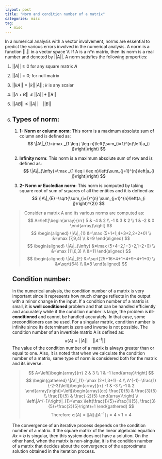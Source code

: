 ```yaml
---
layout: post
title: "Norm and condition number of a matrix"
categories: misc
tag: 
  - misc
---
```




In a numerical analysis with a vector involvement, norms are essential to predict the various errors involved in the numerical analysis. A norm is a function ||.|| in a vector space V. If A is a n*n matrix, then its norm is a real number and denoted by ||A||. A norm satisfies the following properties:

1. $||A|| \geq 0$ for any square matrix $A$
2. $||A||=0$; for null matrix
3. $||kA||=|k| ||A||$; $k$ is any scalar
4. $||A+B|| \leq||A||+||B||$
5. $||AB|| \leq||A|| \quad||B||$

1. ## Types of norm:

   1. **1- Norm or column norm:** This norm is a maximum absolute sum of column and is defined as:
      $$
      \|A\|_{1}=\max _{1 \leq j \leq n}\left(\sum_{i=1}^{n}\left|a_{i j}\right|\right)
      $$

   2. **Infinity norm:** This norm is a maximum absolute sum of row and is defined as:
      $$
      \|A\|_{\infty}=\max _{1 \leq i \leq n}\left(\sum_{j=1}^{n}\left|a_{i j}\right|\right)
      $$

   3. **2- Norm or Eucledian norm:** This norm is computed by taking square root of sum of squares of all the entities and it is defined as:
      $$
      \|A\|_{E}=\sqrt{\sum_{i=1}^{n} \sum_{j=1}^{n}\left(a_{i j}\right)^{2}}
      $$

   

   > Consider a matrix A and its various norms are computed as:
   > $$
   > A=\left[\begin{array}{rrr}
   > 5 & -4 & 2 \\
   > -1 & 3 & 2 \\
   > 1 & -2 & 0
   > \end{array}\right]
   > $$
   > $$
   > \begin{aligned}
   > \|A\|_{1} &=\max (5+1+1,4+3+2,2+2+0) \\
   > &=\max (7,9,4) \\
   > &=9
   > \end{aligned}
   > $$
   > $$
   > \begin{aligned}
   > \|A\|_{\infty} &=\max (5+4+2,1+3+2,1+2+0) \\
   > &=\max (11,6,3) \\
   > &=11
   > \end{aligned}
   > $$
   > $$
   > \begin{aligned}
   > \|A\|_{E} &=\sqrt{25+16+4+1+4+9+4+1+0} \\
   > &=\sqrt{64} \\
   > &=8
   > \end{aligned}
   > $$

   ## **Condition number:**

    In the numerical analysis, the condition number of a matrix is very important since it represents how much change reflects in the output with a minor change in the input. If a condition number of a matrix is small, it is **well conditioned** problem and that can be handled efficiently and accurately while if the condition number is large, the problem is **ill-conditioned** and cannot be handled accurately. In that case, some preconditioners can be used. For a singular matrix, condition number is infinite since its determinant is zero and inverse is not possible. The condition number of an invertible matrix A is defined as:
   $$
   \kappa(A)=||A|| \quad\left||A^{-1}\right||
   $$
   The value of the condition number of a matrix is always greater than or equal to one. Also, it is noted that when we calculate the condition number of a matrix, same type of norm is considered both for the matrix and its inverse.

   > $$
   > A=\left[\begin{array}{rr}
   > 2 & 3 \\
   > 1 & -1
   > \end{array}\right]
   > $$$$
   > \begin{gathered}
   > \|A\|_{1}=\max (2+1,3+1)=4 \\
   > A^{-1}=\frac{1}{-2-3}\left[\begin{array}{rr}
   > -1 & -3 \\
   > -1 & 2
   > \end{array}\right]=\left[\begin{array}{cc}
   > \frac{1}{5} & \frac{3}{5} \\
   > \frac{1}{5} & \frac{-2}{5}
   > \end{array}\right] \\
   > \left\|A^{-1}\right\|_{1}=\max \left(\frac{1}{5}+\frac{1}{5}, \frac{3}{5}+\frac{2}{5}\right)=1 
   > \end{gathered}
   > $$$$
   > \text { Therefore } \kappa_{1}(A)=\|A\|_{1}\left\|A^{-1}\right\|_{1}=4 \times 1=4
   > $$

   The convergence of an iterative process depends on the condition number of a matrix.  If the square matrix of the linear algebraic equation $A x=b$ is singular, then this system does not have a solution. On the other hand, when the matrix is non-singular, it is the condition number of a matrix that decides about the convergence of the approximate solution obtained in the iteration process.

> 

